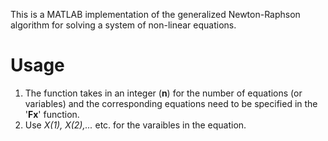 This is a MATLAB implementation of the generalized Newton-Raphson algorithm for solving a system of non-linear equations.

# Usage
1. The function takes in an integer (**n**) for the number of equations (or variables) and the corresponding equations need to be specified in the '**Fx**' function.
2. Use *X(1), X(2),...* etc. for the varaibles in the equation.
